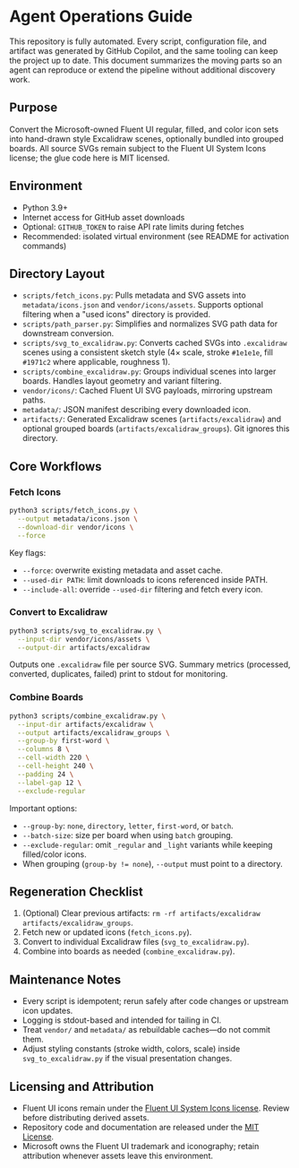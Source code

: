 # Agent Operations Guide

This repository is fully automated. Every script, configuration file, and artifact was generated by GitHub Copilot, and the same tooling can keep the project up to date. This document summarizes the moving parts so an agent can reproduce or extend the pipeline without additional discovery work.

## Purpose

Convert the Microsoft-owned Fluent UI regular, filled, and color icon sets into hand-drawn style Excalidraw scenes, optionally bundled into grouped boards. All source SVGs remain subject to the Fluent UI System Icons license; the glue code here is MIT licensed.

## Environment

- Python 3.9+
- Internet access for GitHub asset downloads
- Optional: `GITHUB_TOKEN` to raise API rate limits during fetches
- Recommended: isolated virtual environment (see README for activation commands)

## Directory Layout

- `scripts/fetch_icons.py`: Pulls metadata and SVG assets into `metadata/icons.json` and `vendor/icons/assets`. Supports optional filtering when a "used icons" directory is provided.
- `scripts/path_parser.py`: Simplifies and normalizes SVG path data for downstream conversion.
- `scripts/svg_to_excalidraw.py`: Converts cached SVGs into `.excalidraw` scenes using a consistent sketch style (4× scale, stroke `#1e1e1e`, fill `#1971c2` where applicable, roughness 1).
- `scripts/combine_excalidraw.py`: Groups individual scenes into larger boards. Handles layout geometry and variant filtering.
- `vendor/icons/`: Cached Fluent UI SVG payloads, mirroring upstream paths.
- `metadata/`: JSON manifest describing every downloaded icon.
- `artifacts/`: Generated Excalidraw scenes (`artifacts/excalidraw`) and optional grouped boards (`artifacts/excalidraw_groups`). Git ignores this directory.

## Core Workflows

### Fetch Icons

```bash
python3 scripts/fetch_icons.py \
  --output metadata/icons.json \
  --download-dir vendor/icons \
  --force
```

Key flags:
- `--force`: overwrite existing metadata and asset cache.
- `--used-dir PATH`: limit downloads to icons referenced inside PATH.
- `--include-all`: override `--used-dir` filtering and fetch every icon.

### Convert to Excalidraw

```bash
python3 scripts/svg_to_excalidraw.py \
  --input-dir vendor/icons/assets \
  --output-dir artifacts/excalidraw
```

Outputs one `.excalidraw` file per source SVG. Summary metrics (processed, converted, duplicates, failed) print to stdout for monitoring.

### Combine Boards

```bash
python3 scripts/combine_excalidraw.py \
  --input-dir artifacts/excalidraw \
  --output artifacts/excalidraw_groups \
  --group-by first-word \
  --columns 8 \
  --cell-width 220 \
  --cell-height 240 \
  --padding 24 \
  --label-gap 12 \
  --exclude-regular
```

Important options:
- `--group-by`: `none`, `directory`, `letter`, `first-word`, or `batch`.
- `--batch-size`: size per board when using `batch` grouping.
- `--exclude-regular`: omit `_regular` and `_light` variants while keeping filled/color icons.
- When grouping (`group-by != none`), `--output` must point to a directory.

## Regeneration Checklist

1. (Optional) Clear previous artifacts: `rm -rf artifacts/excalidraw artifacts/excalidraw_groups`.
2. Fetch new or updated icons (`fetch_icons.py`).
3. Convert to individual Excalidraw files (`svg_to_excalidraw.py`).
4. Combine into boards as needed (`combine_excalidraw.py`).

## Maintenance Notes

- Every script is idempotent; rerun safely after code changes or upstream icon updates.
- Logging is stdout-based and intended for tailing in CI.
- Treat `vendor/` and `metadata/` as rebuildable caches—do not commit them.
- Adjust styling constants (stroke width, colors, scale) inside `svg_to_excalidraw.py` if the visual presentation changes.

## Licensing and Attribution

- Fluent UI icons remain under the [Fluent UI System Icons license](https://github.com/microsoft/fluentui-system-icons). Review before distributing derived assets.
- Repository code and documentation are released under the [MIT License](LICENSE).
- Microsoft owns the Fluent UI trademark and iconography; retain attribution whenever assets leave this environment.

